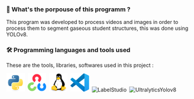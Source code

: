 ### 🔎 What's the porpouse of this programm ? 
This program was developed to process videos and images in order to process them to segment gaseous student structures, this was done using YOLOv8.

### 🛠️ Programming languages and tools used 
These are the tools, libraries, softwares used in this project :
<div>
  <img src= "https://github.com/devicons/devicon/blob/master/icons/python/python-original.svg" title="Python" alt="Python" width="50" height="50"/>&nbsp;
  <img src= "https://github.com/devicons/devicon/blob/master/icons/opencv/opencv-original.svg" title="OpenCV" alt="OpenCV" width="50" height="50"/>&nbsp;
  <img src= "https://github.com/devicons/devicon/blob/master/icons/linux/linux-original.svg" title="Linux" alt="Linux" width="50" height="50"/>&nbsp;
  <img src= "https://github.com/devicons/devicon/blob/master/icons/vscode/vscode-original.svg" title="Vscode" alt="Vscode" width="50" height="50"/>&nbsp;
  <img src= "https://archive.org/download/github.com-heartexlabs-label-studio_-_2021-01-29_16-37-20/cover.jpg" title="LabelStudio" alt="LabelStudio" width="50" height="50"/>&nbsp;
  <img src= "https://cdn.prod.website-files.com/646dd1f1a3703e451ba81ecc/64994922cf2a6385a4bf4489_UltralyticsYOLO_mark_blue.svg" title="UltralyticsYolov8" alt="UltralyticsYolov8" width="50" height="50"/>&nbsp;
</div>
